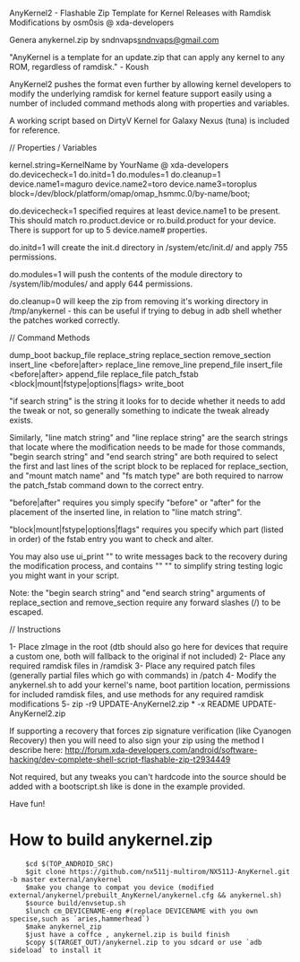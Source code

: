 AnyKernel2 - Flashable Zip Template for Kernel Releases with Ramdisk Modifications
by osm0sis @ xda-developers

Genera anykernel.zip by sndnvaps<sndnvaps@gmail.com>

"AnyKernel is a template for an update.zip that can apply any kernel to any ROM, regardless of ramdisk." - Koush


AnyKernel2 pushes the format even further by allowing kernel developers to modify the underlying ramdisk for kernel feature support easily using a number of included command methods along with properties and variables.

A working script based on DirtyV Kernel for Galaxy Nexus (tuna) is included for reference.

// Properties / Variables

kernel.string=KernelName by YourName @ xda-developers
do.devicecheck=1
do.initd=1
do.modules=1
do.cleanup=1
device.name1=maguro
device.name2=toro
device.name3=toroplus
block=/dev/block/platform/omap/omap_hsmmc.0/by-name/boot;

do.devicecheck=1 specified requires at least device.name1 to be present. This should match ro.product.device or ro.build.product for your device. There is support for up to 5 device.name# properties.

do.initd=1 will create the init.d directory in /system/etc/init.d/ and apply 755 permissions.

do.modules=1 will push the contents of the module directory to /system/lib/modules/ and apply 644 permissions.

do.cleanup=0 will keep the zip from removing it's working directory in /tmp/anykernel - this can be useful if trying to debug in adb shell whether the patches worked correctly. 

// Command Methods

dump_boot
backup_file <file>
replace_string <file> <if search string> <original string> <replacement string>
replace_section <file> <begin search string> <end search string> <replacement string>
remove_section <file> <begin search string> <end search string>
insert_line <file> <if search string> <before|after> <line match string> <inserted line>
replace_line <file> <line replace string> <replacement line>
remove_line <file> <line match string>
prepend_file <file> <if search string> <patch file>
insert_file <file> <if search string> <before|after> <line match string> <patch file>
append_file <file> <if search string> <patch file>
replace_file <file> <permissions> <patch file>
patch_fstab <fstab file> <mount match name> <fs match type> <block|mount|fstype|options|flags> <original string> <replacement string>
write_boot

"if search string" is the string it looks for to decide whether it needs to add the tweak or not, so generally something to indicate the tweak already exists.

Similarly, "line match string" and "line replace string" are the search strings that locate where the modification needs to be made for those commands, "begin search string" and "end search string" are both required to select the first and last lines of the script block to be replaced for replace_section, and "mount match name" and "fs match type" are both required to narrow the patch_fstab command down to the correct entry.

"before|after" requires you simply specify "before" or "after" for the placement of the inserted line, in relation to "line match string".

"block|mount|fstype|options|flags" requires you specify which part (listed in order) of the fstab entry you want to check and alter.

You may also use ui_print "<text>" to write messages back to the recovery during the modification process, and contains "<string>" "<substring>" to simplify string testing logic you might want in your script.

Note: the "begin search string" and "end search string" arguments of replace_section and remove_section require any forward slashes (/) to be escaped.

// Instructions

1- Place zImage in the root (dtb should also go here for devices that require a custom one, both will fallback to the original if not included)
2- Place any required ramdisk files in /ramdisk
3- Place any required patch files (generally partial files which go with commands) in /patch
4- Modify the anykernel.sh to add your kernel's name, boot partition location, permissions for included ramdisk files, and use methods for any required ramdisk modifications
5- zip -r9 UPDATE-AnyKernel2.zip * -x README UPDATE-AnyKernel2.zip

If supporting a recovery that forces zip signature verification (like Cyanogen Recovery) then you will need to also sign your zip using the method I describe here:
http://forum.xda-developers.com/android/software-hacking/dev-complete-shell-script-flashable-zip-t2934449

Not required, but any tweaks you can't hardcode into the source should be added with a bootscript.sh like is done in the example provided.

Have fun!

# How to build anykernel.zip
```
	$cd $(TOP_ANDROID_SRC)
	$git clone https://github.com/nx511j-multirom/NX511J-AnyKernel.git -b master external/anykernel
	$make you change to compat you device (modified external/anykernel/prebuilt_AnyKernel/anykernel.cfg && anykernel.sh)
	$source build/envsetup.sh
	$lunch cm_DEVICENAME-eng #(replace DEVICENAME with you own specise,such as `aries,hammerhead`)
	$make anykernel_zip 
	$just have a coffce , anykernel.zip is build finish
	$copy $(TARGET_OUT)/anykernel.zip to you sdcard or use `adb sideload` to install it
```	

